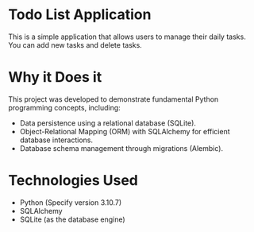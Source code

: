 # Todo List Application
This is a simple application that allows users to manage their daily tasks. You can add new tasks and delete tasks.

# Why it Does it
This project was developed to demonstrate fundamental Python programming concepts, including:

* Data persistence using a relational database (SQLite).
* Object-Relational Mapping (ORM) with SQLAlchemy for efficient database interactions.
* Database schema management through migrations (Alembic).

# Technologies Used

* Python (Specify version 3.10.7)
* SQLAlchemy
* SQLite (as the database engine)
